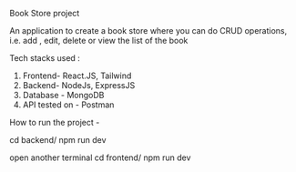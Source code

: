 Book Store project

An application to create a book store where you can do CRUD operations, i.e. add , edit, delete or view the list of the book


Tech stacks used :

1. Frontend-  React.JS, Tailwind
2. Backend- NodeJs, ExpressJS
3. Database - MongoDB
4. API tested on - Postman

How to run the project -

cd backend/ 
npm run dev

open another terminal
cd frontend/
npm run dev
